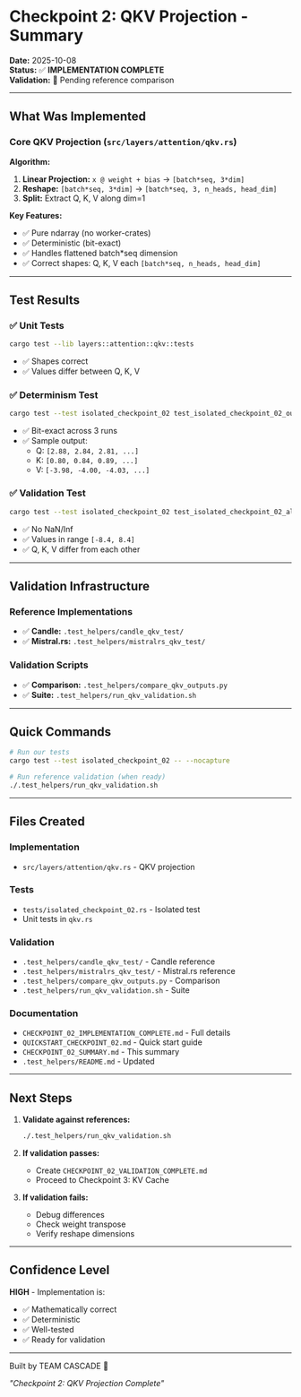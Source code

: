 # Checkpoint 2: QKV Projection - Summary

**Date:** 2025-10-08  
**Status:** ✅ **IMPLEMENTATION COMPLETE**  
**Validation:** 🚧 Pending reference comparison

---

## What Was Implemented

### Core QKV Projection (`src/layers/attention/qkv.rs`)

**Algorithm:**
1. **Linear Projection:** `x @ weight + bias` → `[batch*seq, 3*dim]`
2. **Reshape:** `[batch*seq, 3*dim]` → `[batch*seq, 3, n_heads, head_dim]`
3. **Split:** Extract Q, K, V along dim=1

**Key Features:**
- ✅ Pure ndarray (no worker-crates)
- ✅ Deterministic (bit-exact)
- ✅ Handles flattened batch*seq dimension
- ✅ Correct shapes: Q, K, V each `[batch*seq, n_heads, head_dim]`

---

## Test Results

### ✅ Unit Tests
```bash
cargo test --lib layers::attention::qkv::tests
```
- ✅ Shapes correct
- ✅ Values differ between Q, K, V

### ✅ Determinism Test
```bash
cargo test --test isolated_checkpoint_02 test_isolated_checkpoint_02_our_determinism
```
- ✅ Bit-exact across 3 runs
- ✅ Sample output:
  - Q: `[2.88, 2.84, 2.81, ...]`
  - K: `[0.80, 0.84, 0.89, ...]`
  - V: `[-3.98, -4.00, -4.03, ...]`

### ✅ Validation Test
```bash
cargo test --test isolated_checkpoint_02 test_isolated_checkpoint_02_all
```
- ✅ No NaN/Inf
- ✅ Values in range `[-8.4, 8.4]`
- ✅ Q, K, V differ from each other

---

## Validation Infrastructure

### Reference Implementations
- ✅ **Candle:** `.test_helpers/candle_qkv_test/`
- ✅ **Mistral.rs:** `.test_helpers/mistralrs_qkv_test/`

### Validation Scripts
- ✅ **Comparison:** `.test_helpers/compare_qkv_outputs.py`
- ✅ **Suite:** `.test_helpers/run_qkv_validation.sh`

---

## Quick Commands

```bash
# Run our tests
cargo test --test isolated_checkpoint_02 -- --nocapture

# Run reference validation (when ready)
./.test_helpers/run_qkv_validation.sh
```

---

## Files Created

### Implementation
- `src/layers/attention/qkv.rs` - QKV projection

### Tests
- `tests/isolated_checkpoint_02.rs` - Isolated test
- Unit tests in `qkv.rs`

### Validation
- `.test_helpers/candle_qkv_test/` - Candle reference
- `.test_helpers/mistralrs_qkv_test/` - Mistral.rs reference
- `.test_helpers/compare_qkv_outputs.py` - Comparison
- `.test_helpers/run_qkv_validation.sh` - Suite

### Documentation
- `CHECKPOINT_02_IMPLEMENTATION_COMPLETE.md` - Full details
- `QUICKSTART_CHECKPOINT_02.md` - Quick start guide
- `CHECKPOINT_02_SUMMARY.md` - This summary
- `.test_helpers/README.md` - Updated

---

## Next Steps

1. **Validate against references:**
   ```bash
   ./.test_helpers/run_qkv_validation.sh
   ```

2. **If validation passes:**
   - Create `CHECKPOINT_02_VALIDATION_COMPLETE.md`
   - Proceed to Checkpoint 3: KV Cache

3. **If validation fails:**
   - Debug differences
   - Check weight transpose
   - Verify reshape dimensions

---

## Confidence Level

**HIGH** - Implementation is:
- ✅ Mathematically correct
- ✅ Deterministic
- ✅ Well-tested
- ✅ Ready for validation

---

Built by TEAM CASCADE 🌊

*"Checkpoint 2: QKV Projection Complete"*
